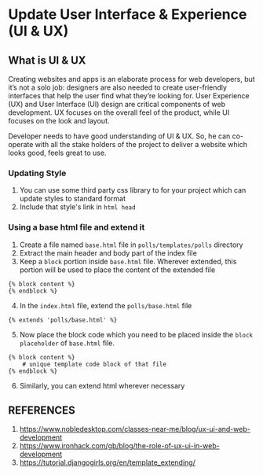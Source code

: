# Update User Interface & Experience (UI & UX)

## What is UI & UX
Creating websites and apps is an elaborate process for web developers, but it’s not a solo job: designers are also needed to create user-friendly interfaces that help the user find what they’re looking for. User Experience (UX) and User Interface (UI) design are critical components of web development. UX focuses on the overall feel of the product, while UI focuses on the look and layout.

Developer needs to have good understanding of UI & UX. So, he can co-operate with all the stake holders of the project to deliver a website which looks good, feels great to use.

### Updating Style
1. You can use some third party css library to for your project which can update styles to standard format
2. Include that style's link in `html head`

### Using a base html file and extend it
1. Create a file named `base.html` file in `polls/templates/polls` directory
2. Extract the main header and body part of the index file
3. Keep a `block` portion inside `base.html` file. Wherever extended, this portion will be used to place the content of the extended file
```
{% block content %}
{% endblock %}
```
4. In the `index.html` file, extend the `polls/base.html` file
```
{% extends 'polls/base.html' %}
```
5. Now place the block code which you need to be placed inside the `block placeholder` of `base.html` file.
```
{% block content %}
    # unique template code block of that file
{% endblock %}
```
6. Similarly, you can extend html wherever necessary


## REFERENCES
1. https://www.nobledesktop.com/classes-near-me/blog/ux-ui-and-web-development
2. https://www.ironhack.com/gb/blog/the-role-of-ux-ui-in-web-development
3. https://tutorial.djangogirls.org/en/template_extending/
